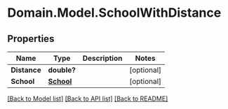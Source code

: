 # Domain.Model.SchoolWithDistance
## Properties

Name | Type | Description | Notes
------------ | ------------- | ------------- | -------------
**Distance** | **double?** |  | [optional] 
**School** | [**School**](School.md) |  | [optional] 

[[Back to Model list]](../README.md#documentation-for-models) [[Back to API list]](../README.md#documentation-for-api-endpoints) [[Back to README]](../README.md)

